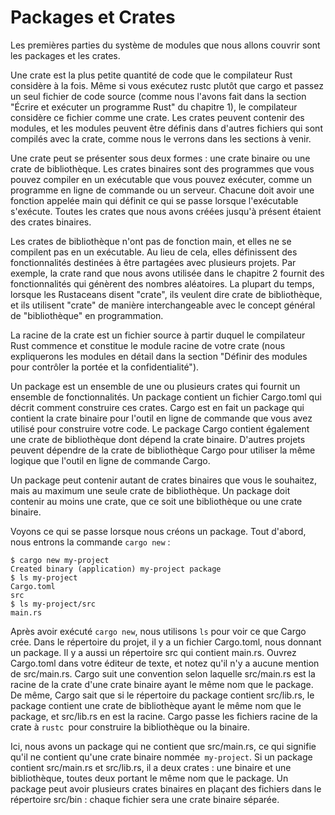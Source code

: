 # Packages et Crates

Les premières parties du système de modules que nous allons couvrir sont les packages et les crates.

Une crate est la plus petite quantité de code que le compilateur Rust considère à la fois. Même si vous exécutez rustc plutôt que cargo et passez un seul fichier de code source (comme nous l'avons fait dans la section "Écrire et exécuter un programme Rust" du chapitre 1), le compilateur considère ce fichier comme une crate. Les crates peuvent contenir des modules, et les modules peuvent être définis dans d'autres fichiers qui sont compilés avec la crate, comme nous le verrons dans les sections à venir.

Une crate peut se présenter sous deux formes : une crate binaire ou une crate de bibliothèque. Les crates binaires sont des programmes que vous pouvez compiler en un exécutable que vous pouvez exécuter, comme un programme en ligne de commande ou un serveur. Chacune doit avoir une fonction appelée main qui définit ce qui se passe lorsque l'exécutable s'exécute. Toutes les crates que nous avons créées jusqu'à présent étaient des crates binaires.

Les crates de bibliothèque n'ont pas de fonction main, et elles ne se compilent pas en un exécutable. Au lieu de cela, elles définissent des fonctionnalités destinées à être partagées avec plusieurs projets. Par exemple, la crate rand que nous avons utilisée dans le chapitre 2 fournit des fonctionnalités qui génèrent des nombres aléatoires. La plupart du temps, lorsque les Rustaceans disent "crate", ils veulent dire crate de bibliothèque, et ils utilisent "crate" de manière interchangeable avec le concept général de "bibliothèque" en programmation.

La racine de la crate est un fichier source à partir duquel le compilateur Rust commence et constitue le module racine de votre crate (nous expliquerons les modules en détail dans la section "Définir des modules pour contrôler la portée et la confidentialité").

Un package est un ensemble de une ou plusieurs crates qui fournit un ensemble de fonctionnalités. Un package contient un fichier Cargo.toml qui décrit comment construire ces crates. Cargo est en fait un package qui contient la crate binaire pour l'outil en ligne de commande que vous avez utilisé pour construire votre code. Le package Cargo contient également une crate de bibliothèque dont dépend la crate binaire. D'autres projets peuvent dépendre de la crate de bibliothèque Cargo pour utiliser la même logique que l'outil en ligne de commande Cargo.

Un package peut contenir autant de crates binaires que vous le souhaitez, mais au maximum une seule crate de bibliothèque. Un package doit contenir au moins une crate, que ce soit une bibliothèque ou une crate binaire.

Voyons ce qui se passe lorsque nous créons un package. Tout d'abord, nous entrons la commande `cargo new` :
```
$ cargo new my-project
Created binary (application) my-project package
$ ls my-project
Cargo.toml
src
$ ls my-project/src
main.rs
```

Après avoir exécuté `cargo new`, nous utilisons `ls` pour voir ce que Cargo crée. Dans le répertoire du projet, il y a un fichier Cargo.toml, nous donnant un package. Il y a aussi un répertoire src qui contient main.rs. Ouvrez Cargo.toml dans votre éditeur de texte, et notez qu'il n'y a aucune mention de src/main.rs. Cargo suit une convention selon laquelle src/main.rs est la racine de la crate d'une crate binaire ayant le même nom que le package. De même, Cargo sait que si le répertoire du package contient src/lib.rs, le package contient une crate de bibliothèque ayant le même nom que le package, et src/lib.rs en est la racine. Cargo passe les fichiers racine de la crate à `rustc `pour construire la bibliothèque ou la binaire.

Ici, nous avons un package qui ne contient que src/main.rs, ce qui signifie qu'il ne contient qu'une crate binaire nommée` my-project`. Si un package contient src/main.rs et src/lib.rs, il a deux crates : une binaire et une bibliothèque, toutes deux portant le même nom que le package. Un package peut avoir plusieurs crates binaires en plaçant des fichiers dans le répertoire src/bin : chaque fichier sera une crate binaire séparée.

